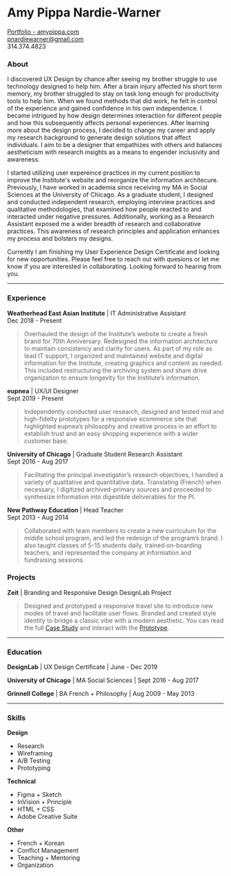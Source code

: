 # Amy Pippa Nardie-Warner

[Portfolio - amypippa.com](http://amypippa.com/)  
pnardiewarner@gmail.com  
314.374.4823  

### About

I discovered UX Design by chance after seeing my brother struggle to use technology designed to help him. After a brain injury affected his short term memory, my brother struggled to stay on task long enough for productivity tools to help him. When we found methods that did work, he felt in control of the experience and gained confidence in his own independence. I became intrigued by how design determines interaction for different people and how this subsequently affects personal experiences.  After learning more about the design process, I decided to change my career and apply my research background to generate design solutions that affect individuals. I aim to be a designer that empathizes with others and balances aestheticism with research insights as a means to engender inclusivity and awareness.

I started utilizing user expereince practices in my current position to improve the Institute's website and reorganize the information architecure. Previously, I have worked in academia since receiving my MA in Social Sciences at the University of Chicago. As a graduate student, I designed and conducted independent research, employing interview practices and qualitative methodologies, that examined how people reacted to and interacted under negative pressures. Additionally, working as a Research Assistant exposed me a wider breadth of research and collaborative practices. This awareness of research principles and application enhances my process and bolsters my designs.

Currently I am finishing my User Experience Design Certificate and looking for new opportunities. Please feel free to reach out with quesions or let me know if you are interested in collaborating. Looking forward to hearing from you.

---

### Experience

**Weatherhead East Asian Institute** | IT Administrative Assistant  
Dec 2018 - Present

>Overhauled the design of the Institute’s website to create a fresh brand for 70th Anniversary. Redesigned the information architecture to maintain consistency and clarity for users. As part of my role as lead IT support, I organized and maintained website and digital information for the Institute, creating graphics and content as needed. This included restructuring the archiving system and share drive organization to ensure longevity for the Institute’s information.

**eupnea** | UX/UI Designer  
Sept 2019 - Present

>Independently conducted user research, designed and tested mid and high-fidelty prototypes for a responsive ecommerce site that highlighted eupnea’s philosophy and creative process in an effort to establish trust and an easy shopping experience with a wider customer base.

**University of Chicago** | Graduate Student Research Assistant  
Sept 2016 - Aug 2017

>Facilitating the principal investigator’s research objectives, I handled a variety of qualitative and quantitative data. Translating (French) when necessary, I digitized archived-primary sources and proceeded to synthesize information into digestible deliverables for the PI.

**New Pathway Education** | Head Teacher  
Sept 2013 - Aug 2014

>Collaborated with team members to create a new curriculum for the middle school program, and led the redesign of the program’s brand. I also taught classes of 5-15 students daily, trained on-boarding teachers, and represented the company at information and fundraising sessions.

### Projects

**Zeit** | Branding and Responsive Design 
DesignLab Project

>Designed and prototyped a responsive travel site to introduce new modes of travel and facilitate user flows. Branded and created style identity to bridge a classic vibe with a modern aesthetic. You can read the full [Case Study](http://amypippa.com/zeit) and interact with the [Prototype](https://invis.io/H7TM3GB2B9F).

---

### Education

**DesignLab** 
| UX Design Certificate
| June - Dec 2019

**University of Chicago**
| MA Social Sciences
| Sept 2016 - Aug 2017

**Grinnell College**
| BA French + Philosophy
| Aug 2009 - May 2013

---

### Skills

**Design**   
- Research  
- Wireframing  
- A/B Testing  
- Prototyping  

**Technical**  
- Figma + Sketch  
- InVision + Principle  
- HTML + CSS  
- Adobe Creative Suite  

**Other**  
- French + Korean  
- Conflict Management  
- Teaching + Mentoring  
- Organization  
